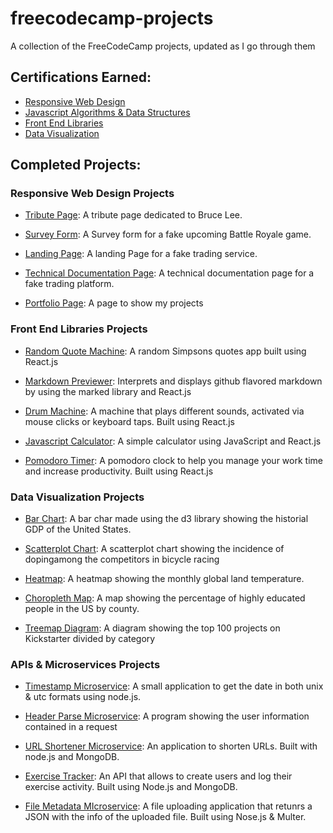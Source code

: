 # freecodecamp-projects
A collection of the FreeCodeCamp projects, updated as I go through them

## Certifications Earned:
- [Responsive Web Design](https://www.freecodecamp.org/certification/fccc931a348-711f-4df2-af61-62b2e43c793a/responsive-web-design)
- [Javascript Algorithms & Data Structures](https://www.freecodecamp.org/certification/fccc931a348-711f-4df2-af61-62b2e43c793a/javascript-algorithms-and-data-structures)
- [Front End Libraries](https://www.freecodecamp.org/certification/fccc931a348-711f-4df2-af61-62b2e43c793a/front-end-libraries)
- [Data Visualization](https://www.freecodecamp.org/certification/fccc931a348-711f-4df2-af61-62b2e43c793a/data-visualization)
## Completed Projects:

### Responsive Web Design Projects

- [Tribute Page](https://codepen.io/KanjCoder/full/bjazZe/): A tribute page dedicated to Bruce Lee.

- [Survey Form](https://codepen.io/KanjCoder/full/pZLLGp): A Survey form for a fake upcoming Battle Royale game.
  
- [Landing Page](https://codepen.io/KanjCoder/full/PBaebZ/): A landing Page for a fake trading service.

- [Technical Documentation Page](https://codepen.io/KanjCoder/full/EpGKKb/): A technical documentation page for a fake trading platform.

- [Portfolio Page](https://codepen.io/KanjCoder/full/XPWZKV/): A page to show my projects

### Front End Libraries Projects

- [Random Quote Machine](https://codepen.io/KanjCoder/full/PyGeoG/): A random Simpsons quotes app built using React.js

- [Markdown Previewer](https://codepen.io/KanjCoder/full/PyQgGN): Interprets and displays github flavored markdown by using the marked library and React.js

- [Drum Machine](https://codepen.io/KanjCoder/full/ePMqNE): A machine that plays different sounds, activated via mouse clicks or keyboard taps. Built using React.js

- [Javascript Calculator](https://codepen.io/KanjCoder/full/OBawZR): A simple calculator using JavaScript and React.js

- [Pomodoro Timer](https://codepen.io/KanjCoder/full/RezaZP/): A pomodoro clock to help you manage your work time and increase productivity. Built using React.js

### Data Visualization Projects

- [Bar Chart](https://codepen.io/KanjCoder/details/ZmOMdy/): A bar char made using the d3 library showing the historial GDP of the United States.

- [Scatterplot Chart](https://codepen.io/KanjCoder/full/YRpMqZ/): A scatterplot chart showing the incidence of dopingamong the competitors in bicycle racing

- [Heatmap](https://codepen.io/KanjCoder/full/GwmqNa/): A heatmap showing the monthly global land temperature.

- [Choropleth Map](https://codepen.io/KanjCoder/full/MzvbaP/): A map showing the percentage of highly educated people in the US by county.

- [Treemap Diagram](https://codepen.io/KanjCoder/full/GwQxPm/): A diagram showing the top 100 projects on Kickstarter divided by category

### APIs & Microservices Projects

- [Timestamp Microservice](https://zaytt-timestamp-microservice.glitch.me/): A small application to get the date in both unix & utc formats using node.js.

- [Header Parse Microservice](https://zaytt-header-parser.glitch.me/): A program showing the user information contained in a request

- [URL Shortener Microservice](https://zaytt-url-shortener.glitch.me/): An application to shorten URLs. Built with node.js and MongoDB.

- [Exercise Tracker](https://zaytt-exercise-tracker-api.glitch.me/): An API that allows to create users and log their exercise activity. Built using Node.js and MongoDB.

- [File Metadata MIcroservice](https://zaytt-file-metadata.glitch.me/): A file uploading application that retunrs a JSON with the info of the uploaded file. Built using Nose.js & Multer.
